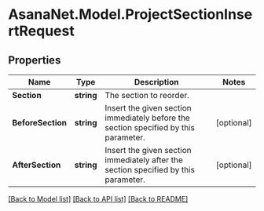 # AsanaNet.Model.ProjectSectionInsertRequest

## Properties

Name | Type | Description | Notes
------------ | ------------- | ------------- | -------------
**Section** | **string** | The section to reorder. | 
**BeforeSection** | **string** | Insert the given section immediately before the section specified by this parameter. | [optional] 
**AfterSection** | **string** | Insert the given section immediately after the section specified by this parameter. | [optional] 

[[Back to Model list]](../README.md#documentation-for-models) [[Back to API list]](../README.md#documentation-for-api-endpoints) [[Back to README]](../README.md)

